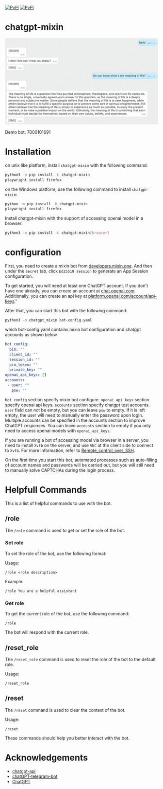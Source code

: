 [![PyPi](https://img.shields.io/pypi/v/chatgpt-mixin.svg)](https://pypi.org/project/chatgpt-mixin)
[![PyPi](https://img.shields.io/pypi/dm/chatgpt-mixin.svg)](https://pypi.org/project/chatgpt-mixin)

# chatgpt-mixin

![Demo](./images/demo.png)

Demo bot: 7000101691

# Installation

on unix like platform, install `chatgpt-mixin` with the following command:

```bash
python3 -m pip install -U chatgpt-mixin
playwright install firefox
```

on the Windows platform, use the following command to install `chatgpt-mixin`:

```bash
python -m pip install -U chatgpt-mixin
playwright install firefox
```

Install chatgpt-mixin with the support of accessing openai model in a browser:

```bash
python3 -m pip install -U chatgpt-mixin[browser]
```

# configuration

First, you need to create a mixin bot from [developers.mixin.one](https://developers.mixin.one/dashboard).
And then under the `Secret` tab, click `Ed25519 session` to generate an App Session configuration.

To get started, you will need at least one ChatGPT account. If you don't have one already, you can create an account at [chat.openai.com](https://chat.openai.com/chat). Additionally, you can create an api key at [platform.openai.com/account/api-keys](https://platform.openai.com/account/api-keys)." 

After that, you can start this bot with the following command:

```bash
python3 -m chatgpt_mixin bot-config.yaml
```

which bot-config.yaml contains mixin bot configuration and chatgpt accounts as shown below.

```yaml
bot_config:
  pin: ""
  client_id: ""
  session_id: ""
  pin_token: ""
  private_key: ""
openai_api_keys: []
accounts:
 - user: ""
   psw: ""
```

`bot_config` section specify mixin bot configure. `openai_api_keys` section specify openai api keys. `accounts` section specify chatgpt test accounts. `user` field can not be empty, but you can leave `psw` to empty. If it is left empty, the user will need to manually enter the password upon login. Multiple accounts can be specified in the accounts section to improve ChatGPT responses. You can leave `accounts` section to empty if you only need to access openai models with `openai_api_keys`.

If you are running a bot of accessing model via browser in a server, you need to install `Xvfb` on the server, and use `VNC` at the client side to connect to `Xvfb`. For more information, refer to [Remote_control_over_SSH](https://en.wikipedia.org/wiki/Xvfb#Remote_control_over_SSH).


On the first time you start this bot, automated processes such as auto-filling of account names and passwords will be carried out, but you will still need to manually solve CAPTCHAs during the login process.


# Helpfull Commands

This is a list of helpful commands to use with the bot.

## /role

The `/role` command is used to get or set the role of the bot.

### Set role

To set the role of the bot, use the following format:

Usage:
```
/role <role description>
```

Example:
```
/role You are a helpful assistant
```

### Get role

To get the current role of the bot, use the following command:

```
/role
```

The bot will respond with the current role.

## /reset_role

The `/reset_role` command is used to reset the role of the bot to the default role.

Usage:
```
/reset_role
```

## /reset

The `/reset` command is used to clear the context of the bot.

Usage:
```
/reset
```

These commands should help you better interact with the bot.


# Acknowledgements

- [chatgpt-api](https://github.com/transitive-bullshit/chatgpt-api)
- [chatGPT-telegram-bot](https://github.com/altryne/chatGPT-telegram-bot)
- [ChatGPT](https://github.com/ChatGPT-Hackers/ChatGPT)
